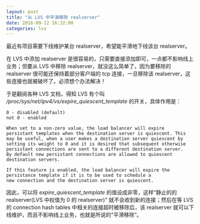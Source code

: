 ```yaml
---
layout: post
title: "从 LVS 中平滑移除 realserver"
date: 2016-09-12 16:32:00
categories: lvs
---
```


最近有项目需要下线维护某台 realserver，希望能平滑地下线该台 realserver。

在 LVS 中添加 realserver 是很容易的，只需要直接添加即可，一点都不影响线上业务；但要从 LVS 中移除 realserver，就没这么简单了，因为要移除的 realserver 很可能还保持着部分客户端的 tcp 连接，一旦移除该 realserver，这些连接也就被破坏了。必须想个办法解决！

于是翻阅各种 LVS 文档，得知 LVS 有个叫 */proc/sys/net/ipv4/vs/expire_quiescent_template* 的开关，具体作用是：

    0 - disabled (default)
    not 0 - enabled
  
    When set to a non-zero value, the load balancer will expire
    persistant templates when the destination server is quiescent. This
    may be useful, when a user makes a destination server quiescent by
    setting its weight to 0 and it is desired that subsequent otherwise
    persistant connections are sent to a different destination server.
    By default new persistant connections are allowed to quiescent
    destination servers.
  
    If this feature is enabled, the load balancer will expire the
    persistance template if it is to be used to schedule a
    new connection and the destination server is quiescent.

因此，可以将 *expire_quiescent_template* 的值设成非零，这样“静止的的 realserver(LVS 中权值为 0 的 realserver)” 就不会收到新的连接；然后在等 LVS 的 connection hash tables 中相关的连接超时被移除后，该 realserver 就可以下线维护，而且不影响线上业务，也就是所说的“平滑移除”。
